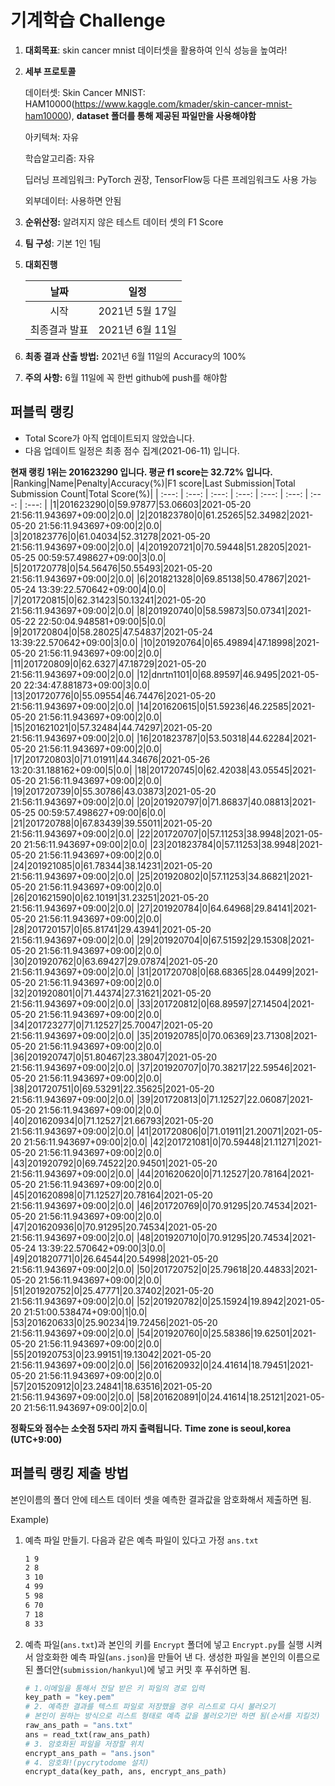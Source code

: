 # **기계학습 Challenge**
1. **대회목표**: skin cancer mnist 데이터셋을 활용하여 인식 성능을 높여라!

2. **세부 프로토콜**

   데이터셋: Skin Cancer MNIST: HAM10000(https://www.kaggle.com/kmader/skin-cancer-mnist-ham10000), 
           **dataset 폴더를 통해 제공된 파일만을 사용해야함**

   아키텍쳐: 자유

   학습알고리즘: 자유

   딥러닝 프레임워크: PyTorch 권장, TensorFlow등 다른 프레임워크도 사용 가능

   외부데이터: 사용하면 안됨

3. **순위산정:** 알려지지 않은 테스트 데이터 셋의 F1 Score

4. **팀 구성**: 기본 1인 1팀

5. **대회진행**

   |     날짜      |      일정       |
   | :-----------: | :-------------: |
   |     시작      | 2021년 5월 17일 |
   | 최종결과 발표 | 2021년 6월 11일  |

6. **최종 결과 산출 방법:** 2021년 6월 11일의 Accuracy의 100%

7. **주의 사항:** 6월 11일에 꼭 한번 github에 push를 해야함


## 퍼블릭 랭킹

  
- Total Score가 아직 업데이트되지 않았습니다. 
 - 다음 업데이트 일정은 최종 점수 집계(2021-06-11) 입니다.
  
**현재 랭킹 1위는 201623290 입니다. 평균 f1 score는 32.72% 입니다.**
|Ranking|Name|Penalty|Accuracy(%)|F1 score|Last Submission|Total Submission Count|Total Score(%)|
| :---: | :---: | :---: | :---: | :---: | :---: | :---: | :---: |
|1|201623290|0|59.97877|53.06603|2021-05-20 21:56:11.943697+09:00|2|0.0|
|2|201823780|0|61.25265|52.34982|2021-05-20 21:56:11.943697+09:00|2|0.0|
|3|201823776|0|61.04034|52.31278|2021-05-20 21:56:11.943697+09:00|2|0.0|
|4|201920721|0|70.59448|51.28205|2021-05-25 00:59:57.498627+09:00|3|0.0|
|5|201720778|0|54.56476|50.55493|2021-05-20 21:56:11.943697+09:00|2|0.0|
|6|201821328|0|69.85138|50.47867|2021-05-24 13:39:22.570642+09:00|4|0.0|
|7|201720815|0|62.31423|50.13241|2021-05-20 21:56:11.943697+09:00|2|0.0|
|8|201920740|0|58.59873|50.07341|2021-05-22 22:50:04.948581+09:00|5|0.0|
|9|201720804|0|58.28025|47.54837|2021-05-24 13:39:22.570642+09:00|3|0.0|
|10|201920764|0|65.49894|47.18998|2021-05-20 21:56:11.943697+09:00|2|0.0|
|11|201720809|0|62.6327|47.18729|2021-05-20 21:56:11.943697+09:00|2|0.0|
|12|dnrtn1101|0|68.89597|46.9495|2021-05-20 22:34:47.881873+09:00|3|0.0|
|13|201720776|0|55.09554|46.74476|2021-05-20 21:56:11.943697+09:00|2|0.0|
|14|201620615|0|51.59236|46.22585|2021-05-20 21:56:11.943697+09:00|2|0.0|
|15|201621021|0|57.32484|44.74297|2021-05-20 21:56:11.943697+09:00|2|0.0|
|16|201823787|0|53.50318|44.62284|2021-05-20 21:56:11.943697+09:00|2|0.0|
|17|201720803|0|71.01911|44.34676|2021-05-26 13:20:31.188162+09:00|5|0.0|
|18|201720745|0|62.42038|43.05545|2021-05-20 21:56:11.943697+09:00|2|0.0|
|19|201720739|0|55.30786|43.03873|2021-05-20 21:56:11.943697+09:00|2|0.0|
|20|201920797|0|71.86837|40.08813|2021-05-25 00:59:57.498627+09:00|6|0.0|
|21|201720788|0|67.83439|39.55011|2021-05-20 21:56:11.943697+09:00|2|0.0|
|22|201720707|0|57.11253|38.9948|2021-05-20 21:56:11.943697+09:00|2|0.0|
|23|201823784|0|57.11253|38.9948|2021-05-20 21:56:11.943697+09:00|2|0.0|
|24|201921085|0|61.78344|38.14231|2021-05-20 21:56:11.943697+09:00|2|0.0|
|25|201920802|0|57.11253|34.86821|2021-05-20 21:56:11.943697+09:00|2|0.0|
|26|201621590|0|62.10191|31.23251|2021-05-20 21:56:11.943697+09:00|2|0.0|
|27|201920784|0|64.64968|29.84141|2021-05-20 21:56:11.943697+09:00|2|0.0|
|28|201720157|0|65.81741|29.43941|2021-05-20 21:56:11.943697+09:00|2|0.0|
|29|201920704|0|67.51592|29.15308|2021-05-20 21:56:11.943697+09:00|2|0.0|
|30|201920762|0|63.69427|29.07874|2021-05-20 21:56:11.943697+09:00|2|0.0|
|31|201720708|0|68.68365|28.04499|2021-05-20 21:56:11.943697+09:00|2|0.0|
|32|201920801|0|71.44374|27.31621|2021-05-20 21:56:11.943697+09:00|2|0.0|
|33|201720812|0|68.89597|27.14504|2021-05-20 21:56:11.943697+09:00|2|0.0|
|34|201723277|0|71.12527|25.70047|2021-05-20 21:56:11.943697+09:00|2|0.0|
|35|201920785|0|70.06369|23.71308|2021-05-20 21:56:11.943697+09:00|2|0.0|
|36|201920747|0|51.80467|23.38047|2021-05-20 21:56:11.943697+09:00|2|0.0|
|37|201920707|0|70.38217|22.59546|2021-05-20 21:56:11.943697+09:00|2|0.0|
|38|201720751|0|69.53291|22.35625|2021-05-20 21:56:11.943697+09:00|2|0.0|
|39|201720813|0|71.12527|22.06087|2021-05-20 21:56:11.943697+09:00|2|0.0|
|40|201620934|0|71.12527|21.66793|2021-05-20 21:56:11.943697+09:00|2|0.0|
|41|201720806|0|71.01911|21.20071|2021-05-20 21:56:11.943697+09:00|2|0.0|
|42|201721081|0|70.59448|21.11271|2021-05-20 21:56:11.943697+09:00|2|0.0|
|43|201920792|0|69.74522|20.94501|2021-05-20 21:56:11.943697+09:00|2|0.0|
|44|201620620|0|71.12527|20.78164|2021-05-20 21:56:11.943697+09:00|2|0.0|
|45|201620898|0|71.12527|20.78164|2021-05-20 21:56:11.943697+09:00|2|0.0|
|46|201720769|0|70.91295|20.74534|2021-05-20 21:56:11.943697+09:00|2|0.0|
|47|201620936|0|70.91295|20.74534|2021-05-20 21:56:11.943697+09:00|2|0.0|
|48|201920710|0|70.91295|20.74534|2021-05-24 13:39:22.570642+09:00|3|0.0|
|49|201820771|0|26.64544|20.54998|2021-05-20 21:56:11.943697+09:00|2|0.0|
|50|201720752|0|25.79618|20.44833|2021-05-20 21:56:11.943697+09:00|2|0.0|
|51|201920752|0|25.47771|20.37402|2021-05-20 21:56:11.943697+09:00|2|0.0|
|52|201920782|0|25.15924|19.8942|2021-05-20 21:51:00.538474+09:00|1|0.0|
|53|201620633|0|25.90234|19.72456|2021-05-20 21:56:11.943697+09:00|2|0.0|
|54|201920760|0|25.58386|19.62501|2021-05-20 21:56:11.943697+09:00|2|0.0|
|55|201920753|0|23.99151|19.13042|2021-05-20 21:56:11.943697+09:00|2|0.0|
|56|201620932|0|24.41614|18.79451|2021-05-20 21:56:11.943697+09:00|2|0.0|
|57|201520912|0|23.24841|18.63516|2021-05-20 21:56:11.943697+09:00|2|0.0|
|58|201620891|0|24.41614|18.25121|2021-05-20 21:56:11.943697+09:00|2|0.0|


**정확도와 점수는 소숫점 5자리 까지 출력됩니다.**
**Time zone is seoul,korea (UTC+9:00)**
## 퍼블릭 랭킹 제출 방법

본인이름의 폴더 안에 테스트 데이터 셋을 예측한 결과값을 암호화해서 제출하면 됨.

Example) 

1. 예측 파일 만들기. 다음과 같은 예측 파일이 있다고 가정 `ans.txt`

   ```tex
   1 9
   2 8
   3 10
   4 99
   5 98
   6 70
   7 18
   8 33
   ```

2. 예측 파일(`ans.txt`)과 본인의 키를 `Encrypt` 폴더에 넣고 `Encrypt.py`를 실행 시켜서 암호화한 예측 파일(`ans.json`)을 만들어 낸 다. 생성한 파일을 본인의 이름으로 된 폴더안(`submission/hankyul`)에 넣고 커밋 후 푸쉬하면 됨.

   ```python
   # 1.이메일을 통해서 전달 받은 키 파일의 경로 입력
   key_path = "key.pem"
   # 2. 예측한 결과를 텍스트 파일로 저장했을 경우 리스트로 다시 불러오기
   # 본인이 원하는 방식으로 리스트 형태로 예측 값을 불러오기만 하면 됨(순서를 지킬것)
   raw_ans_path = "ans.txt"
   ans = read_txt(raw_ans_path)
   # 3. 암호화된 파일을 저장할 위치
   encrypt_ans_path = "ans.json"
   # 4. 암호화!(pycrytodome 설치)
   encrypt_data(key_path, ans, encrypt_ans_path)
   ```





